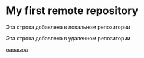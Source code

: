 # My first remote repository

Эта строка добавлена в локальном репозитории

Эта строка добавлена в удаленном репозитории

оаваыоа